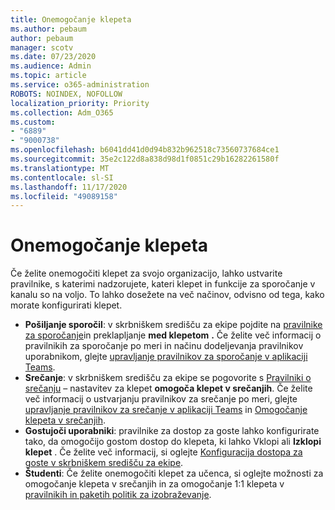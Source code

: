 ```yaml
---
title: Onemogočanje klepeta
ms.author: pebaum
author: pebaum
manager: scotv
ms.date: 07/23/2020
ms.audience: Admin
ms.topic: article
ms.service: o365-administration
ROBOTS: NOINDEX, NOFOLLOW
localization_priority: Priority
ms.collection: Adm_O365
ms.custom:
- "6889"
- "9000738"
ms.openlocfilehash: b6041dd41d0d94b832b962518c73560737684ce1
ms.sourcegitcommit: 35e2c122d8a838d98d1f0851c29b16282261580f
ms.translationtype: MT
ms.contentlocale: sl-SI
ms.lasthandoff: 11/17/2020
ms.locfileid: "49089158"
---
```

# <a name="disable-chat"></a>Onemogočanje klepeta

Če želite onemogočiti klepet za svojo organizacijo, lahko ustvarite pravilnike, s katerimi nadzorujete, kateri klepet in funkcije za sporočanje v kanalu so na voljo. To lahko dosežete na več načinov, odvisno od tega, kako morate konfigurirati klepet.

- **Pošiljanje sporočil**: v skrbniškem središču za ekipe pojdite na [pravilnike za sporočanje](https://admin.teams.microsoft.com/)in preklapljanje **med klepetom** **.** Če želite več informacij o pravilnikih za sporočanje po meri in načinu dodeljevanja pravilnikov uporabnikom, glejte [upravljanje pravilnikov za sporočanje v aplikaciji Teams](https://docs.microsoft.com/microsoftteams/messaging-policies-in-teams).
- **Srečanje**: v skrbniškem središču za ekipe se pogovorite s [Pravilniki o srečanju](https://admin.teams.microsoft.com/) – nastavitev za klepet **omogoča klepet v srečanjih**. Če želite več informacij o ustvarjanju pravilnikov za srečanje po meri, glejte [upravljanje pravilnikov za srečanje v aplikaciji Teams](https://docs.microsoft.com/microsoftteams/meeting-policies-in-teams) in [Omogočanje klepeta v srečanjih](https://docs.microsoft.com/microsoftteams/meeting-policies-in-teams#allow-chat-in-meetings).
- **Gostujoči uporabniki**: pravilnike za dostop za goste lahko konfigurirate tako, da omogočijo gostom dostop do klepeta, ki lahko Vklopi ali **Izklopi** **klepet** . Če želite več informacij, si oglejte [Konfiguracija dostopa za goste v skrbniškem središču za ekipe](https://docs.microsoft.com/microsoftteams/set-up-guests#configure-guest-access-in-the-teams-admin-center).
- **Študenti**: Če želite onemogočiti klepet za učenca, si oglejte možnosti za omogočanje klepeta v srečanjih in za omogočanje 1:1 klepeta v [pravilnikih in paketih politik za izobraževanje](https://docs.microsoft.com/microsoftteams/policy-packages-edu).





